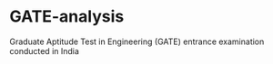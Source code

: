 # GATE-analysis
Graduate Aptitude Test in Engineering (GATE) entrance examination conducted in India
